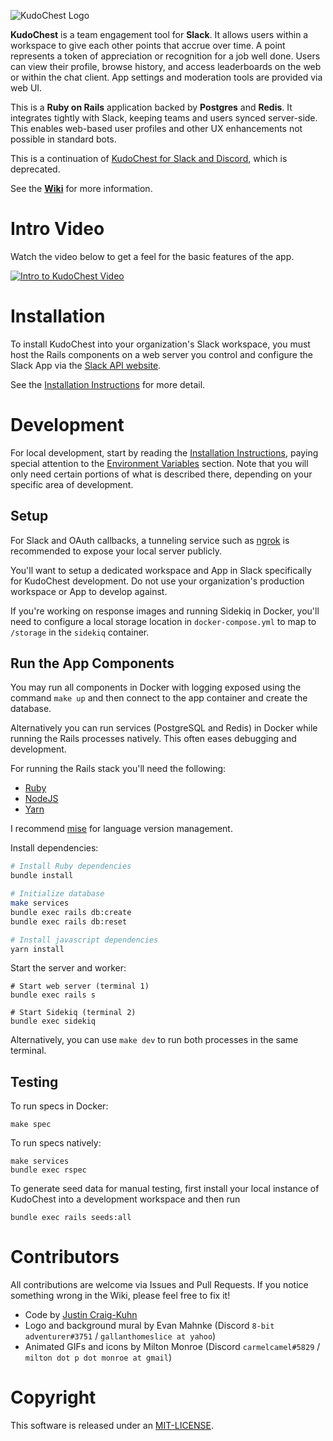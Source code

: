 ![KudoChest Logo](https://github.com/jcraigk/kudochest/blob/main/app/webpacker/images/logos/app-144.png)

**KudoChest** is a team engagement tool for **Slack**. It allows users within a workspace to give each other points that accrue over time. A point represents a token of appreciation or recognition for a job well done. Users can view their profile, browse history, and access leaderboards on the web or within the chat client. App settings and moderation tools are provided via web UI.

This is a **Ruby on Rails** application backed by **Postgres** and **Redis**. It integrates tightly with Slack, keeping teams and users synced server-side. This enables web-based user profiles and other UX enhancements not possible in standard bots.

This is a continuation of [KudoChest for Slack and Discord](https://github.com/jcraigk/kudochest), which is deprecated.

See the **[Wiki](https://github.com/jcraigk/kudochest-slack/wiki)** for more information.


# Intro Video

Watch the video below to get a feel for the basic features of the app.

[![Intro to KudoChest Video](https://img.youtube.com/vi/JHcYOSONdRg/0.jpg)](https://www.youtube.com/watch?v=JHcYOSONdRg)


# Installation

To install KudoChest into your organization's Slack workspace, you must host the Rails components on a web server you control and configure the Slack App via the [Slack API website](https://api.slack.com/).

See the [Installation Instructions](https://github.com/jcraigk/kudochest-slack/wiki/Installation) for more detail.


# Development

For local development, start by reading the [Installation Instructions](https://github.com/jcraigk/kudochest-slack/wiki/Installation), paying special attention to the [Environment Variables](https://github.com/jcraigk/kudochest-slack/wiki/Installation#environment-variables) section. Note that you will only need certain portions of what is described there, depending on your specific area of development.

## Setup

For Slack and OAuth callbacks, a tunneling service such as [ngrok](https://ngrok.com/) is recommended to expose your local server publicly.

You'll want to setup a dedicated workspace and App in Slack specifically for KudoChest development. Do not use your organization's production workspace or App to develop against.

If you're working on response images and running Sidekiq in Docker, you'll need to configure a local storage location in `docker-compose.yml` to map to `/storage` in the `sidekiq` container.


## Run the App Components

You may run all components in Docker with logging exposed using the command `make up` and then connect to the app container and create the database.

Alternatively you can run services (PostgreSQL and Redis) in Docker while running the Rails processes natively. This often eases debugging and development.

For running the Rails stack you'll need the following:
* [Ruby](https://www.ruby-lang.org/en/)
* [NodeJS](https://nodejs.org/en/)
* [Yarn](https://www.npmjs.com/package/yarn)

I recommend [mise](https://mise.jdx.dev/) for language version management.

Install dependencies:

```bash
# Install Ruby dependencies
bundle install

# Initialize database
make services
bundle exec rails db:create
bundle exec rails db:reset

# Install javascript dependencies
yarn install
```

Start the server and worker:

```
# Start web server (terminal 1)
bundle exec rails s

# Start Sidekiq (terminal 2)
bundle exec sidekiq
```

Alternatively, you can use `make dev` to run both processes in the same terminal.


## Testing

To run specs in Docker:

```
make spec
```

To run specs natively:

```
make services
bundle exec rspec
```

To generate seed data for manual testing, first install your local instance of KudoChest into a development workspace and then run

```
bundle exec rails seeds:all
```


# Contributors

All contributions are welcome via Issues and Pull Requests. If you notice something wrong in the Wiki, please feel free to fix it!

* Code by [Justin Craig-Kuhn](https://github.com/jcraigk/)
* Logo and background mural by Evan Mahnke (Discord `8-bit adventurer#3751` / `gallanthomeslice at yahoo`)
* Animated GIFs and icons by Milton Monroe (Discord `carmelcamel#5829` / `milton dot p dot monroe at gmail`)


# Copyright

This software is released under an [MIT-LICENSE](https://github.com/jcraigk/kudochest/blob/main/MIT-LICENSE).


